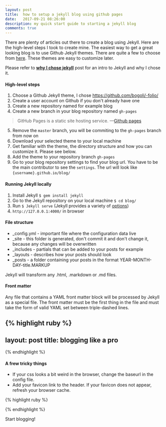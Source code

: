```yaml
---
layout: post
title:  how to setup a jekyll blog using github pages
date:   2017-09-21 08:26:00
description: my quick start guide to starting a jekyll blog
comments: true
---
```

There are plenty of articles out there to create a blog using Jekyll. Here are the high-level steps I took to create mine. The easiest way to get a great looking blog is to use Github Jekyll themes. There are quite a few to choose from <a href="https://github.com/jekyll/jekyll/wiki/themes">here</a>. These themes are easy to customize later. 

Please refer to <a href="https://annelledejager.github.io/blog/2017/09/20/whyjekyll.html"><b>why I chose jekyll</b></a> post for an intro to Jekyll and why I chose it.

#### High-level steps
1. Choose a Github Jekyll theme, I chose https://github.com/bogoli/-folio/
2. Create a user account on Github if you don't already have one
3. Create a new repository named for example blog
4. Create a new branch in your blog repository named `gh-pages`

<blockquote>
GitHub Pages is a static site hosting service.
	—<a href="https://help.github.com/articles/what-is-github-pages/">Github pages</a> 
</blockquote>

5. Remove the `master` branch, you will be commiting to the `gh-pages` branch from now on
6. Download your selected theme to your local machine
7. Get familiar with the theme, the directory structure and how you can customize it. Please see below.
8. Add the theme to your repository branch `gh-pages`
9. Go to your blog repository settings to find your blog url. You have to be the main contributor to see the `settings`. The url will look like `{username}.github.io/blog/`

#### Running Jekyll locally
1. Install Jekyll `$ gem install jekyll`
2. Go to the Jekyll repository on your local machine `$ cd blog/`
3. Run `$ Jekyll serve` (Jekyll provides a variety of <a href="http://jekyllrb.com/docs/usage/">options</a>)
3. `http://127.0.0.1:4000/` in browser 

#### File structure

<ul>
	<li>_config.yml - important file where the configuration data live</li>
	<li>_site - this folder is generated, don't commit it and don't change it, because any changes will be overwritten</li>
	<li>_includes - partials that can be added to your posts for example</li>
	<li>_layouts - describes how your posts should look</li>
	<li>_posts - a folder containing your posts in the format YEAR-MONTH-DAY-title.MARKUP</li>
</ul>

Jekyll will transform any .html, .markdown or .md files.

#### Front matter
Any file that contains a YAML front matter block will be processed by Jekyll as a special file. The front matter must be the first thing in the file and must take the form of valid YAML set between triple-dashed lines. 

{% highlight ruby %}
---
layout: post
title: blogging like a pro
---
{% endhighlight %}

#### A frew tricky things
- If your css looks a bit weird in the browser, change the baseurl in the config file.
- Add your favicon link to the header.  If your favicon does not appear, refresh your browser cache.

{% highlight ruby %}
<link rel="shortcut icon" type="image/x-icon" href="{{ "/img/favicon.ico?" | prepend: site.baseurl }}">
{% endhighlight %}

Start blogging! 
